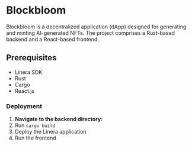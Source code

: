 # Blockbloom

Blockbloom is a decentralized application (dApp) designed for generating and minting AI-generated NFTs. The project comprises a Rust-based backend and a React-based frontend.

## Prerequisites

- Linera SDK
- Rust
- Cargo
- React.js

### Deployment

1. **Navigate to the backend directory:**
2. Run `cargo build`
3. Deploy the Linera application
4. Run the frontend
